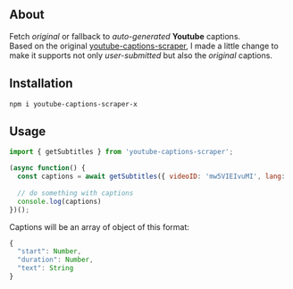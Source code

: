 ## About

Fetch *original* or fallback to *auto-generated* **Youtube** captions.\
Based on the original [youtube-captions-scraper](https://github.com/algolia/youtube-captions-scraper), I made a little change to make it supports not only *user-submitted* but also the *original* captions.

## Installation

`npm i youtube-captions-scraper-x`

## Usage

```js
import { getSubtitles } from 'youtube-captions-scraper';

(async function() {
  const captions = await getSubtitles({ videoID: 'mw5VIEIvuMI', lang: 'ja' })
  
  // do something with captions
  console.log(captions)
})();
```

Captions will be an array of object of this format:

```js
{
  "start": Number,
  "duration": Number,
  "text": String
}
```

